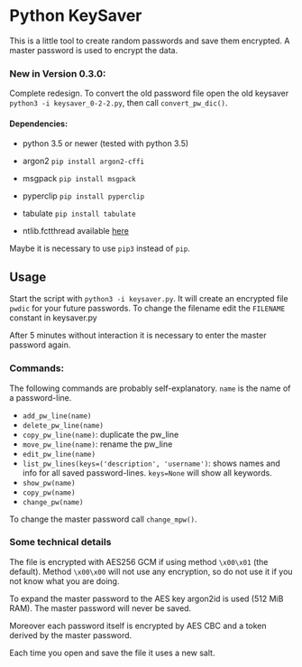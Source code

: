 # Python KeySaver
This is a little tool to create random passwords and save them encrypted.
A master password is used to encrypt the data.


### New in Version 0.3.0:
Complete redesign. To convert the old password file open the old keysaver `python3 -i keysaver_0-2-2.py`, then call `convert_pw_dic()`.


#### Dependencies:
- python 3.5 or newer (tested with python 3.5)
- argon2 `pip install argon2-cffi`
- msgpack `pip install msgpack`
- pyperclip `pip install pyperclip`
- tabulate `pip install tabulate`

- ntlib.fctthread available [here](https://github.com/lugino-emeritus/py-ntlib)

Maybe it is necessary to use `pip3` instead of `pip`.


## Usage
Start the script with `python3 -i keysaver.py`. It will create an encrypted file `pwdic` for your future passwords. To change the filename edit the `FILENAME` constant in keysaver.py

After 5 minutes without interaction it is necessary to enter the master password again.


### Commands:
The following commands are probably self-explanatory. `name` is the name of a password-line.

- `add_pw_line(name)`
- `delete_pw_line(name)`
- `copy_pw_line(name)`: duplicate the pw_line
- `move_pw_line(name)`: rename the pw_line
- `edit_pw_line(name)`
- `list_pw_lines(keys=('description', 'username')`: shows names and info for all saved password-lines. `keys=None` will show all keywords.
- `show_pw(name)`
- `copy_pw(name)`
- `change_pw(name)`

To change the master password call `change_mpw()`.


### Some technical details

The file is encrypted with AES256 GCM if using method `\x00\x01` (the default). Method `\x00\x00` will not use any encryption, so do not use it if you not know what you are doing.

To expand the master password to the AES key argon2id is used (512 MiB RAM). The master password will never be saved.

Moreover each password itself is encrypted by AES CBC and a token derived by the master password.

Each time you open and save the file it uses a new salt.
